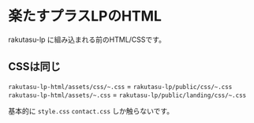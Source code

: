 # 楽たすプラスLPのHTML
rakutasu-lp に組み込まれる前のHTML/CSSです。

## CSSは同じ
`rakutasu-lp-html/assets/css/~.css` = `rakutasu-lp/public/css/~.css` 
`rakutasu-lp-html/assets/~.css` = `rakutasu-lp/public/landing/css/~.css`

基本的に `style.css` `contact.css` しか触らないです。